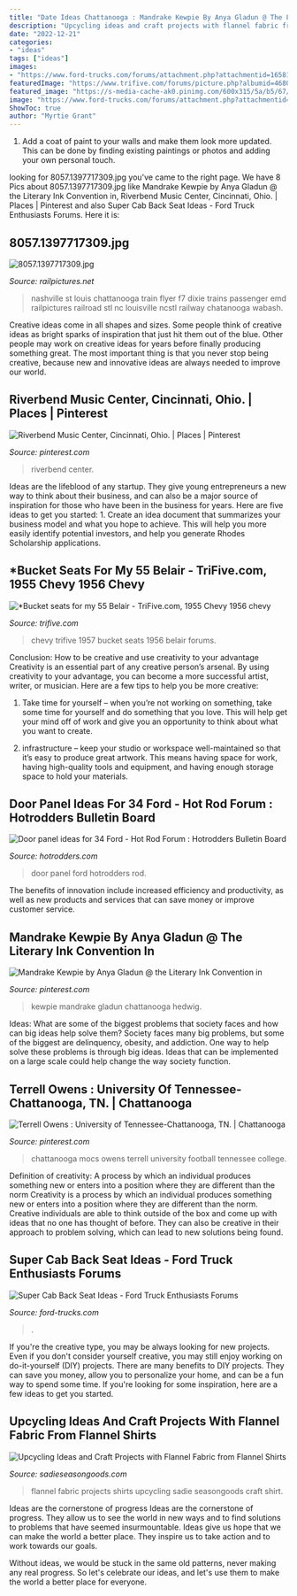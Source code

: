 ```yaml
---
title: "Date Ideas Chattanooga : Mandrake Kewpie By Anya Gladun @ The Literary Ink Convention In"
description: "Upcycling ideas and craft projects with flannel fabric from flannel shirts"
date: "2022-12-21"
categories:
- "ideas"
tags: ["ideas"]
images:
- "https://www.ford-trucks.com/forums/attachment.php?attachmentid=165813&amp;stc=1&amp;d=1479753130"
featuredImage: "https://www.trifive.com/forums/picture.php?albumid=4680&amp;pictureid=42302"
featured_image: "https://s-media-cache-ak0.pinimg.com/600x315/5a/b5/67/5ab5673673d178eee61b3f4e3064d356.jpg"
image: "https://www.ford-trucks.com/forums/attachment.php?attachmentid=165813&amp;stc=1&amp;d=1479753130"
ShowToc: true
author: "Myrtie Grant"
---
```



1. Add a coat of paint to your walls and make them look more updated. This can be done by finding existing paintings or photos and adding your own personal touch. 

	

		
looking for 8057.1397717309.jpg you've came to the right page. We have 8 Pics about 8057.1397717309.jpg like Mandrake Kewpie by Anya Gladun @ the Literary Ink Convention in, Riverbend Music Center, Cincinnati, Ohio. | Places | Pinterest and also Super Cab Back Seat Ideas - Ford Truck Enthusiasts Forums. Here it is:
		
    
## 8057.1397717309.jpg

<img loading=lazy src="https://www.railpictures.net/images/d1/0/5/7/8057.1397717309.jpg" onerror="this.onerror=null;this.src='https://tse3.mm.bing.net/th?id=OIP.76mhmR86nDivrNKYcrKGoAHaFG&amp;pid=15.1';" alt="8057.1397717309.jpg">

_Source: railpictures.net_

>nashville st louis chattanooga train flyer f7 dixie trains passenger emd railpictures railroad stl nc louisville ncstl railway chatanooga wabash. 

	

Creative ideas come in all shapes and sizes. Some people think of creative ideas as bright sparks of inspiration that just hit them out of the blue. Other people may work on creative ideas for years before finally producing something great. The most important thing is that you never stop being creative, because new and innovative ideas are always needed to improve our world.

    
## Riverbend Music Center, Cincinnati, Ohio. | Places | Pinterest

<img loading=lazy src="https://s-media-cache-ak0.pinimg.com/600x315/5a/b5/67/5ab5673673d178eee61b3f4e3064d356.jpg" onerror="this.onerror=null;this.src='https://tse3.mm.bing.net/th?id=OIP.e3cZ23Cp7jpbSp2vooPO0wHaD4&amp;pid=15.1';" alt="Riverbend Music Center, Cincinnati, Ohio. | Places | Pinterest">

_Source: pinterest.com_

>riverbend center. 

	

Ideas are the lifeblood of any startup. They give young entrepreneurs a new way to think about their business, and can also be a major source of inspiration for those who have been in the business for years. Here are five ideas to get you started: 1. Create an idea document that summarizes your business model and what you hope to achieve. This will help you more easily identify potential investors, and help you generate Rhodes Scholarship applications. 
    
## *Bucket Seats For My 55 Belair - TriFive.com, 1955 Chevy 1956 Chevy

<img loading=lazy src="https://www.trifive.com/forums/picture.php?albumid=4680&amp;pictureid=42302" onerror="this.onerror=null;this.src='https://tse1.mm.bing.net/th?id=OIP.y_rjF3T8RWzf1bAnovfNkAHaEL&amp;pid=15.1';" alt="*Bucket seats for my 55 Belair - TriFive.com, 1955 Chevy 1956 chevy">

_Source: trifive.com_

>chevy trifive 1957 bucket seats 1956 belair forums. 

	

Conclusion: How to be creative and use creativity to your advantage
Creativity is an essential part of any creative person’s arsenal. By using creativity to your advantage, you can become a more successful artist, writer, or musician. Here are a few tips to help you be more creative:
1. Take time for yourself – when you’re not working on something, take some time for yourself and do something that you love. This will help get your mind off of work and give you an opportunity to think about what you want to create.

2. infrastructure – keep your studio or workspace well-maintained so that it’s easy to produce great artwork. This means having space for work, having high-quality tools and equipment, and having enough storage space to hold your materials.


    
## Door Panel Ideas For 34 Ford - Hot Rod Forum : Hotrodders Bulletin Board

<img loading=lazy src="https://www.hotrodders.com/forum/attachment.php?attachmentid=114753&amp;stc=1&amp;d=1390354905" onerror="this.onerror=null;this.src='https://tse4.mm.bing.net/th?id=OIP.ecOQJQZyhFW6cSMeU-FlwQHaFl&amp;pid=15.1';" alt="Door panel ideas for 34 Ford - Hot Rod Forum : Hotrodders Bulletin Board">

_Source: hotrodders.com_

>door panel ford hotrodders rod. 

	

The benefits of innovation include increased efficiency and productivity, as well as new products and services that can save money or improve customer service.

    
## Mandrake Kewpie By Anya Gladun @ The Literary Ink Convention In

<img loading=lazy src="https://i.pinimg.com/originals/de/24/35/de2435c88d8d4d757fa69a3817c8dd63.jpg" onerror="this.onerror=null;this.src='https://tse1.mm.bing.net/th?id=OIP.n3Mv9YSDk1ilddq3EX2GGwHaHV&amp;pid=15.1';" alt="Mandrake Kewpie by Anya Gladun @ the Literary Ink Convention in">

_Source: pinterest.com_

>kewpie mandrake gladun chattanooga hedwig. 

	

Ideas: What are some of the biggest problems that society faces and how can big ideas help solve them?
Society faces many big problems, but some of the biggest are delinquency, obesity, and addiction. One way to help solve these problems is through big ideas. Ideas that can be implemented on a large scale could help change the way society function.

    
## Terrell Owens : University Of Tennessee-Chattanooga, TN. | Chattanooga

<img loading=lazy src="https://i.pinimg.com/originals/f3/63/47/f36347e1876ea2fdef45365a16d615cd.jpg" onerror="this.onerror=null;this.src='https://tse3.mm.bing.net/th?id=OIP.9N27hHp5yZIde5jP-1VwnwHaHa&amp;pid=15.1';" alt="Terrell Owens : University of Tennessee-Chattanooga, TN. | Chattanooga">

_Source: pinterest.com_

>chattanooga mocs owens terrell university football tennessee college. 

	

Definition of creativity: A process by which an individual produces something new or enters into a position where they are different than the norm
Creativity is a process by which an individual produces something new or enters into a position where they are different than the norm. Creative individuals are able to think outside of the box and come up with ideas that no one has thought of before. They can also be creative in their approach to problem solving, which can lead to new solutions being found.

    
## Super Cab Back Seat Ideas - Ford Truck Enthusiasts Forums

<img loading=lazy src="https://www.ford-trucks.com/forums/attachment.php?attachmentid=165813&amp;stc=1&amp;d=1479753130" onerror="this.onerror=null;this.src='https://tse3.mm.bing.net/th?id=OIP.9fRiZeVgeGxG6Ey8l2ujewHaE7&amp;pid=15.1';" alt="Super Cab Back Seat Ideas - Ford Truck Enthusiasts Forums">

_Source: ford-trucks.com_

>. 

	

If you're the creative type, you may be always looking for new projects. Even if you don't consider yourself creative, you may still enjoy working on do-it-yourself (DIY) projects. There are many benefits to DIY projects. They can save you money, allow you to personalize your home, and can be a fun way to spend some time. If you're looking for some inspiration, here are a few ideas to get you started.

    
## Upcycling Ideas And Craft Projects With Flannel Fabric From Flannel Shirts

<img loading=lazy src="https://i1.wp.com/www.sadieseasongoods.com/wp-content/uploads/2016/10/Upcycling-ideas-and-upcycling-clothes-that-use-flannel-fabric-or-mens-flannel-shirts-for-sewing-projects-and-crafts-as-compiled-by-Sadie-Seasongoods.jpg?fit=1500%2C1500&amp;ssl=1" onerror="this.onerror=null;this.src='https://tse2.mm.bing.net/th?id=OIP.d1CW5rZNWLUZEhSbc5k6jAHaHa&amp;pid=15.1';" alt="Upcycling Ideas and Craft Projects with Flannel Fabric from Flannel Shirts">

_Source: sadieseasongoods.com_

>flannel fabric projects shirts upcycling sadie seasongoods craft shirt. 

	

Ideas are the cornerstone of progress
Ideas are the cornerstone of progress. They allow us to see the world in new ways and to find solutions to problems that have seemed insurmountable.
Ideas give us hope that we can make the world a better place. They inspire us to take action and to work towards our goals.

Without ideas, we would be stuck in the same old patterns, never making any real progress. So let's celebrate our ideas, and let's use them to make the world a better place for everyone.


